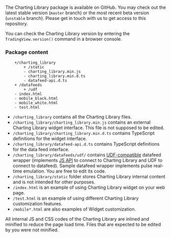 The Charting Library package is available on GitHub. You may check out the latest stable version (`master` branch) or the most recent beta version (`unstable` branch). Please get in touch with us to get access to this repository.

You can check the Charting Library version by entering the `TradingView.version()`  command in a browser console.

### Package content

<!-- markdownlint-disable fenced-code-language -->

```
    +/charting_library
        + /static
        - charting_library.min.js
        - charting_library.min.d.ts
        - datafeed-api.d.ts
    + /datafeeds
        + /udf
    - index.html
    - mobile_black.html
    - mobile_white.html
    - test.html
```

* `/charting_library` contains all the Charting Library files.
* `/charting_library/charting_library.min.js` contains an external Charting Library widget interface. This file is not supposed to be edited.
* `/charting_library/charting_library.min.d.ts` contains TypeScript definitions for the widget interface.
* `/charting_library/datafeed-api.d.ts` contains TypeScript definitions for the data feed interface.
* `/charting_library/datafeeds/udf/` contains [UDF-compatible](UDF.md) datafeed wrapper (implements [JS API](JS-Api.md) to connect to Charting Library and UDF to connect to datafeed). Sample datafeed wrapper implements pulse real-time emulation. You are free to edit its code.
* `/charting_library/static` folder stores Charting Library internal content and is not intended for other purposes.
* `/index.html` is an example of using Charting Library widget on your web page.
* `/test.html` is an example of using different Charting Library customization features.
* `/mobile*.html` are also examples of Widget customization.

All internal JS and CSS codes of the Charting Library are inlined and minified to reduce the page load time. Files that are expected to be edited by you were not minified.
